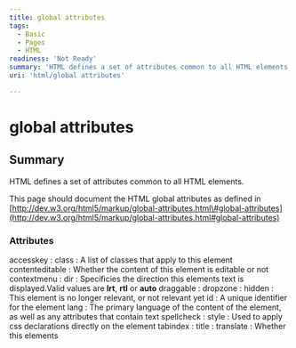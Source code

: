 ```yaml
---
title: global attributes
tags:
  - Basic
  - Pages
  - HTML
readiness: 'Not Ready'
summary: 'HTML defines a set of attributes common to all HTML elements.'
uri: 'html/global attributes'

---
```

# global attributes

## Summary

HTML defines a set of attributes common to all HTML elements.

This page should document the HTML global attributes as defined in [http://dev.w3.org/html5/markup/global-attributes.html\#global-attributes](http://dev.w3.org/html5/markup/global-attributes.html#global-attributes)

### Attributes

accesskey
:
class
:   A list of classes that apply to this element
contenteditable
:   Whether the content of this element is editable or not
contextmenu
:
dir
:   Specificies the direction this elements text is displayed.Valid values are **lrt**, **rtl** or **auto**
draggable
:
dropzone
:
hidden
:   This element is no longer relevant, or not relevant yet
id
:   A unique identifier for the element
lang
:   The primary language of the content of the element, as well as any attributes that contain text
spellcheck
:
style
:   Used to apply css declarations directly on the element
tabindex
:
title
:
translate
:   Whether this elements

